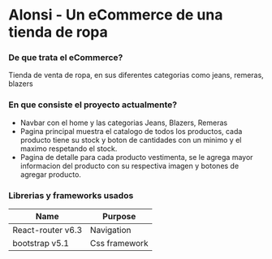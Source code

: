 # Alonsi - Un eCommerce de una tienda de ropa

### De que trata el eCommerce?
Tienda de venta de ropa, en sus diferentes categorias como jeans, remeras, blazers

### En que consiste el proyecto actualmente?
- Navbar con el home y las categorias Jeans, Blazers, Remeras
- Pagina principal muestra el catalogo de todos los productos, cada producto tiene su stock y boton de cantidades con un minimo y el maximo respetando el stock.
- Pagina de detalle para cada producto vestimenta, se le agrega mayor informacion del producto con su respectiva imagen y botones de agregar producto.


### Librerias y frameworks usados

| Name               | Purpose       |
| ------------------ | ------------- |
| React-router v6.3  | Navigation    |
| bootstrap v5.1     | Css framework |
